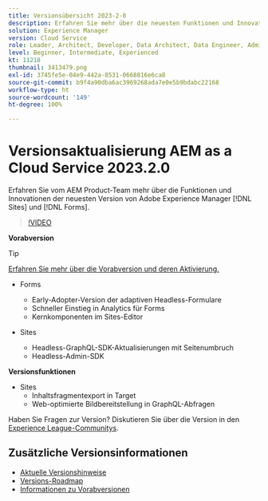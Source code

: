 ```yaml
---
title: Versionsübersicht 2023-2-0
description: Erfahren Sie mehr über die neuesten Funktionen und Innovationen in der Version 2023-2-0 von Adobe Experience Manager [!DNL Forms] und [!DNL Sites].
solution: Experience Manager
version: Cloud Service
role: Leader, Architect, Developer, Data Architect, Data Engineer, Admin, User
level: Beginner, Intermediate, Experienced
kt: 11218
thumbnail: 3413479.png
exl-id: 3745fe5e-04e9-442a-8531-0668816e6ca8
source-git-commit: b9f4a90dba6ac3969268ada7e0e5b9bdabc22168
workflow-type: ht
source-wordcount: '149'
ht-degree: 100%

---
```


# Versionsaktualisierung AEM as a Cloud Service 2023.2.0

Erfahren Sie vom AEM Product-Team mehr über die Funktionen und Innovationen der neuesten Version von Adobe Experience Manager [!DNL Sites] und [!DNL Forms].

>[!VIDEO](https://video.tv.adobe.com/v/3416885/?quality=12&learn=on)

**Vorabversion**

>[!TIP]
>
>[Erfahren Sie mehr über die Vorabversion und deren Aktivierung.](https://experienceleague.adobe.com/docs/experience-manager-cloud-service/content/release-notes/prerelease.html?lang=de)

* Forms
   * Early-Adopter-Version der adaptiven Headless-Formulare
   * Schneller Einstieg in Analytics für Forms
   * Kernkomponenten im Sites-Editor

* Sites
   * Headless-GraphQL-SDK-Aktualisierungen mit Seitenumbruch
   * Headless-Admin-SDK

**Versionsfunktionen**

* Sites
   * Inhaltsfragmentexport in Target
   * Web-optimierte Bildbereitstellung in GraphQL-Abfragen

Haben Sie Fragen zur Version?  Diskutieren Sie über die Version in den [Experience League-Communitys](https://adobe.ly/3KCfab0).

## Zusätzliche Versionsinformationen

* [Aktuelle Versionshinweise](https://experienceleague.adobe.com/docs/experience-manager-cloud-service/content/release-notes/home.html?lang=de)
* [Versions-Roadmap](https://experienceleague.adobe.com/docs/experience-manager-release-information/aem-release-updates/update-releases-roadmap.html?lang=de)
* [Informationen zu Vorabversionen](https://experienceleague.adobe.com/docs/experience-manager-cloud-service/content/release-notes/prerelease.html?lang=de)

